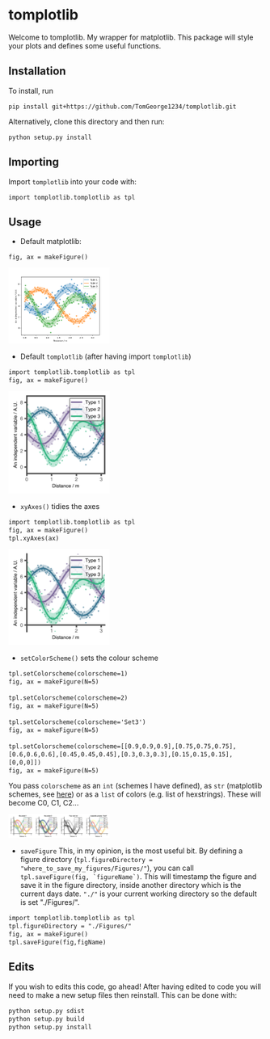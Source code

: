 # tomplotlib

Welcome to tomplotlib. My wrapper for matplotlib. 
This package will style your plots and defines some useful functions. 

## Installation
To install, run
```
pip install git+https://github.com/TomGeorge1234/tomplotlib.git
```
Alternatively, clone this directory and then run:
```
python setup.py install 
```

## Importing 
Import ```tomplotlib``` into your code with: 
```
import tomplotlib.tomplotlib as tpl 
```

## Usage
* Default matplotlib: 
```
fig, ax = makeFigure()
```

<img src="/readmefigures/pretomplotlib.png" width="200">

* Default ```tomplotlib``` (after having import ```tomplotlib```)
```
import tomplotlib.tomplotlib as tpl 
fig, ax = makeFigure()
```

<img src="/readmefigures/posttomplotlib.png" width="200">

* ```xyAxes()``` tidies the axes 
```
import tomplotlib.tomplotlib as tpl 
fig, ax = makeFigure()
tpl.xyAxes(ax)

```

<img src="/readmefigures/xyAxes.png" width="200">

* ```setColorScheme()``` sets the colour scheme
```
tpl.setColorscheme(colorscheme=1)
fig, ax = makeFigure(N=5)

tpl.setColorscheme(colorscheme=2)
fig, ax = makeFigure(N=5)

tpl.setColorscheme(colorscheme='Set3')
fig, ax = makeFigure(N=5)

tpl.setColorscheme(colorscheme=[[0.9,0.9,0.9],[0.75,0.75,0.75],[0.6,0.6,0.6],[0.45,0.45,0.45],[0.3,0.3,0.3],[0.15,0.15,0.15],[0,0,0]])
fig, ax = makeFigure(N=5)
```
You pass ```colorscheme``` as an ```int``` (schemes I have defined), as ```str``` (matplotlib schemes, see [here](https://matplotlib.org/stable/tutorials/colors/colormaps.html)) or as a ```list``` of colors (e.g. list of hexstrings). These will become C0, C1, C2...

<img src="/readmefigures/colorschemes.png" width="200">


* ```saveFigure```
This, in my opinion, is the most useful bit. By defining a figure directory (```tpl.figureDirectory = "where_to_save_my_figures/Figures/"```), you can call ```tpl.saveFigure(fig, `figureName`)```. This will timestamp the figure and save it in the figure directory, inside another directory which is the current days date. ```"./"``` is your current working directory so the default is set "./Figures/".

```
import tomplotlib.tomplotlib as tpl 
tpl.figureDirectory = "./Figures/"
fig, ax = makeFigure()
tpl.saveFigure(fig,figName)
```

## Edits 
If you wish to edits this code, go ahead! After having edited to code you will need to make a new setup files then reinstall. This can be done with: 
```
python setup.py sdist
python setup.py build
python setup.py install
```